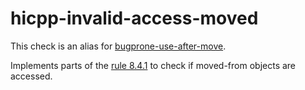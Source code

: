 hicpp-invalid-access-moved
==========================

This check is an alias for
[bugprone-use-after-move](https://clang.llvm.org/extra/clang-tidy/checks/bugprone-use-after-move.html).

Implements parts of the [rule
8.4.1](http://www.codingstandard.com/rule/8-4-1-do-not-access-an-invalid-object-or-an-object-with-indeterminate-value/)
to check if moved-from objects are accessed.
